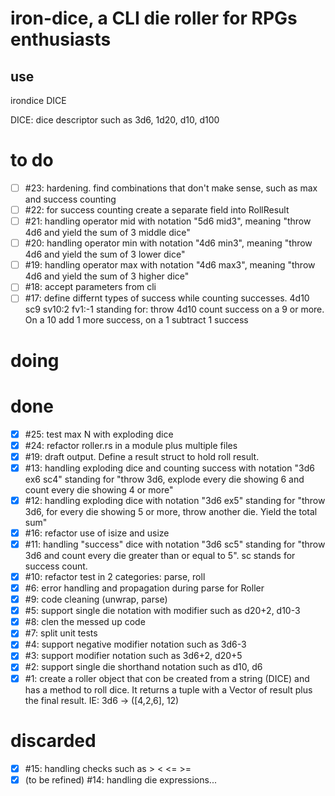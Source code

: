 # iron-dice, a CLI die roller for RPGs enthusiasts

## use

irondice DICE

DICE: dice descriptor such as 3d6, 1d20, d10, d100

# to do

- [ ] #23: hardening. find combinations that don't make sense, such as max and success counting
- [ ] #22: for success counting create a separate field into RollResult
- [ ] #21: handling operator mid with notation "5d6 mid3", meaning "throw 4d6 and yield the sum of 3
  middle dice"
- [ ] #20: handling operator min with notation "4d6 min3", meaning "throw 4d6 and yield the sum of 3
  lower dice"
- [ ] #19: handling operator max with notation "4d6 max3", meaning "throw 4d6 and yield the sum of 3
  higher dice"
- [ ] #18: accept parameters from cli
- [ ] #17: define differnt types of success while counting successes. 4d10 sc9 sv10:2 fv1:-1 standing
  for: throw 4d10 count success on a 9 or more. On a 10 add 1 more success, on a 1 subtract 1
  success

# doing


# done

- [x] #25: test max N with exploding dice
- [x] #24: refactor roller.rs in a module plus multiple files
- [x] #19: draft output. Define a result struct to hold roll result.
- [x] #13: handling exploding dice and counting success with notation "3d6 ex6 sc4" standing for
  "throw 3d6, explode every die showing 6 and count every die showing 4 or more"
- [x] #12: handling exploding dice with notation "3d6 ex5" standing for "throw 3d6, for every die
  showing 5 or more, throw another die. Yield the total sum"
- [x] #16: refactor use of isize and usize
- [x] #11: handling "success" dice with notation "3d6 sc5" standing for "throw 3d6 and count every
  die greater than or equal to 5". sc stands for success count.
- [x] #10: refactor test in 2 categories: parse, roll
- [x] #6: error handling and propagation during parse for Roller
- [x] #9: code cleaning (unwrap, parse)
- [x] #5: support single die notation with modifier such as d20+2, d10-3
- [x] #8: clen the messed up code
- [x] #7: split unit tests
- [x] #4: support negative modifier notation such as 3d6-3
- [x] #3: support modifier notation such as 3d6+2, d20+5
- [x] #2: support single die shorthand notation such as d10, d6
- [x] #1: create a roller object that con be created from a string (DICE) and has a method to roll
  dice. It returns a tuple with a Vector of result plus the final result. IE: 3d6 -> ([4,2,6], 12)

# discarded

- [x] #15: handling checks such as > < <= >=
- [x] (to be refined) #14: handling die expressions...
